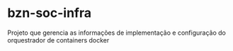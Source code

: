 # bzn-soc-infra
Projeto que gerencia as informações de implementação e configuração do orquestrador de containers docker
